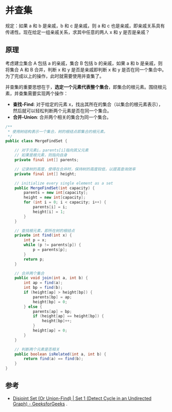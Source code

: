 # 并查集

规定：如果 a 和 b 是亲戚，b 和 c 是亲戚，则 a 和 c 也是亲戚，即亲戚关系具有传递性。现在给定一组亲戚关系，求其中任意的两人 x 和 y 是否是亲戚？

## 原理

考虑建立集合 A 包括 a 的亲戚，集合 B 包括 b 的亲戚，如果 a 和 b 是亲戚，则将集合 A 和 B 合并，判断 x 和 y 是否是亲戚即判断 x 和 y 是否在同一个集合中。为了完成以上的操作，此时就需要使用并查集了。

并查集的重要思想在于，**选定一个元素代表整个集合**，即集合的根元素。围绕根元素，并查集需要实现两个操作：

- **查找-Find**: 对于给定的元素 x，找出其所在的集合（以集合的根元素表示），然后就可以轻松判断两个元素是否在同一个集合。
- **合并-Union**: 合并两个相关的集合为同一个集合。

```java
/**
 * 使用树结构表示一个集合，树的根结点即集合的根元素。
 */
public class MergeFindSet {

    // 对于元素i，parents[i]指向其父元素
    // 如果是根元素，则指向自身
    private final int[] parents;

    // 记录树的高度，使得在合并时，保持树的高度较低，以提高查询效率
    private final int[] height;

    // initialize every single element as a set
    public MergeFindSet(int capacity) {
        parents = new int[capacity];
        height = new int[capacity];
        for (int i = 0; i < capacity; i++) {
            parents[i] = i;
            height[i] = 1;
        }
    }

    // 查找根元素，即所在树的根结点
    private int find(int x) {
        int p = x;
        while (p != parents[p]) {
            p = parents[p];
        }
        return p;
    }

    // 合并两个集合
    public void join(int a, int b) {
        int ap = find(a);
        int bp = find(b);
        if (height[ap] > height[bp]) {
            parents[bp] = ap;
            height[bp] = 0;
        } else {
            parents[ap] = bp;
            if (height[ap] == height[bp]) {
                height[bp]++;
            }
            height[ap] = 0;
        }
    }

    // 判断两个元素是否相关
    public boolean isRelated(int a, int b) {
        return find(a) == find(b);
    }
}
```

## 参考

- [Disjoint Set (Or Union-Find) | Set 1 (Detect Cycle in an Undirected Graph) - GeeksforGeeks](https://www.geeksforgeeks.org/union-find/)
    .
